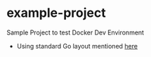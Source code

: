 # example-project
Sample Project to test Docker Dev Environment

* Using standard Go layout mentioned [here](https://github.com/golang-standards/project-layout)